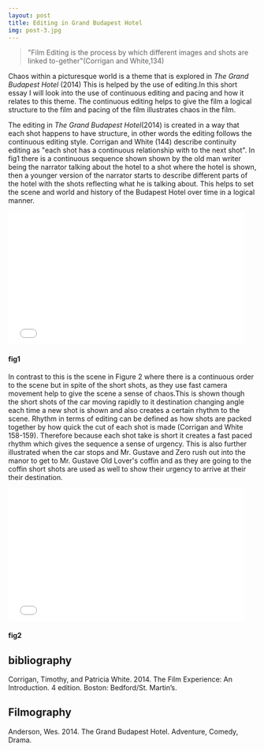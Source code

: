 ```yaml
---
layout: post
title: Editing in Grand Budapest Hotel
img: post-3.jpg
---
```

> "Film Editing is the process by which different images and shots are linked to-gether"(Corrigan and White,134)

Chaos within a picturesque world is a theme that is explored in _The Grand Budapest Hotel_ (2014) This is helped by the use of editing.In this short essay I will look into the use of continuous editing and pacing and how it relates to this theme. The continuous editing helps to give the film a logical structure to the film and pacing of the film illustrates chaos in the film.

The editing in _The Grand Budapest Hotel_(2014) is created in a way that each shot happens to have structure, in other words the editing follows the continuous editing style. Corrigan and White (144) describe continuity editing as "each shot has a continuous relationship with to the next shot". In fig1 there is a continuous sequence shown shown by the old man writer being the narrator talking about the hotel to a shot where the hotel is shown, then a younger version of the narrator starts to describe different parts of the hotel with the shots reflecting what he is talking about. This helps to set the scene and world and history of the Budapest Hotel over time in a logical manner.
 
<iframe frameborder="0" width="480" height="270" src="//www.dailymotion.com/embed/video/k2L5tgluZDI1G3mKsUB" allowfullscreen></iframe>

#### fig1

In contrast to this is the scene in Figure 2 where there is a continuous order to the scene but in spite of the short shots, as they use fast camera movement help to give the scene a sense of chaos.This is shown though the short shots of the car moving rapidly to it destination changing angle each time a new shot is shown and also creates a certain rhythm to the scene. Rhythm in terms of editing can be defined as how shots are packed together by how quick the cut of each shot is made (Corrigan and White 158-159). Therefore because each shot take is short it creates a fast paced rhythm which gives the sequence a sense of urgency. This is also further illustrated when the car stops and Mr. Gustave and Zero rush out into the manor to get to Mr. Gustave Old Lover's coffin and as they are going to the coffin short shots are used as well to show their urgency to arrive at their their destination.


      

<iframe frameborder="0" width="480" height="270" src="//www.dailymotion.com/embed/video/k571PXachUTjovmKtf1" allowfullscreen></iframe>

#### fig2

## bibliography
Corrigan, Timothy, and Patricia White. 2014. The Film Experience: An Introduction. 4 edition. Boston: Bedford/St. Martin’s.

## Filmography
Anderson, Wes. 2014. The Grand Budapest Hotel. Adventure, Comedy, Drama.
